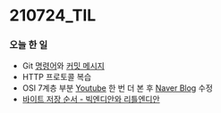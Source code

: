 # 210724_TIL

### 오늘 한 일

* Git [명령어](./Git/Git.md)와 [커밋 메시지](https://blog.naver.com/vkfkdto0209/222444485409)
* HTTP 프로토콜 복습
* OSI 7계층 부분 [Youtube](https://www.youtube.com/watch?v=1pfTxp25MA8&t=729s) 한 번 더 본 후 [Naver Blog](https://blog.naver.com/vkfkdto0209/222439023846) 수정
* [바이트 저장 순서 - 빅엔디안와 리틀엔디안](https://blog.naver.com/vkfkdto0209/222443985048)